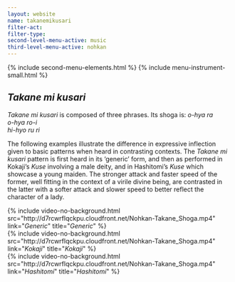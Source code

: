 ```yaml
---
layout: website
name: takanemikusari
filter-act:
filter-type:
second-level-menu-active: music
third-level-menu-active: nohkan
---
```


{% include second-menu-elements.html %}
{% include menu-instrument-small.html %}

<main class="page-content">
  <div class="text-container">
    <h2><em>Takane mi kusari</em></h2>
    <p><em>Takane mi kusari</em> is composed of three phrases. Its shoga is:
<em>o-hya ra<br>
o-hya ro-i<br>
hi-hyo ru ri
</em>
</p><p>The following examples illustrate the difference in expressive inflection given to basic patterns when heard in contrasting contexts. The <em>Takane mi kusari</em> pattern is first heard in its ‘generic’ form, and then as performed in Kokaji’s <em>Kuse</em> involving a male deity, and in Hashitomi’s <em>Kuse</em> which showcase a young maiden. The stronger attack and faster speed of the former, well fitting in the context of a virile divine being, are contrasted in the latter with a softer attack and slower speed to better reflect the character of a lady.</p>
<section id='generic' title='Generic' class='tabbed-narrative'>
{% include video-no-background.html
  src="http://d7rcwrflqckpu.cloudfront.net/Nohkan-Takane_Shoga.mp4"
  link="<em>Generic</em>"
  title="<em>Generic</em>"
%}
</section>
<section id='Kokaji' title='Kokaji' class='tabbed-narrative'>
{% include video-no-background.html
  src="http://d7rcwrflqckpu.cloudfront.net/Nohkan-Takane_Shoga.mp4"
  link="<em>Kokaji</em>"
  title="<em>Kokaji</em>"
%}
</section>
<section id='Hashitomi' title='Hashitomi' class='tabbed-narrative'>
{% include video-no-background.html
  src="http://d7rcwrflqckpu.cloudfront.net/Nohkan-Takane_Shoga.mp4"
  link="<em>Hashitomi</em>"
  title="<em>Hashitomi</em>"
%}
</section>
  </div>
</main>
